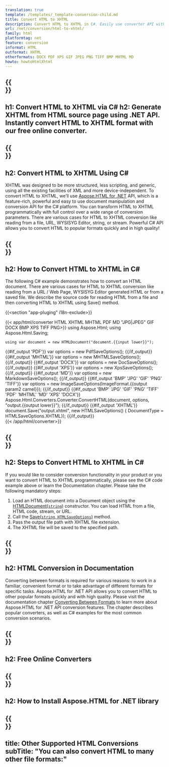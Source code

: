 ```yaml
---
translation: true
template: /templates/_template-conversion-child.md
title: Convert HTML to XHTML
description: Convert HTML to XHTML in C#. Easily use converter API within ASP.NET or any .NET application. Try online HTML to XHTML Converter for free!
url: /net/conversion/html-to-xhtml/
family: html
platformtag: net
feature: conversion
informat: HTML
outformat: XHTML
otherformats: DOCX PDF XPS GIF JPEG PNG TIFF BMP MHTML MD
howto: howtoHtmlXhtml
---
```


{{<section banner>}}
---
h1: Convert HTML to XHTML via C#
h2: Generate XHTML from HTML source page using .NET API. Instantly convert HTML to XHTML format with our free online converter.
---

{{<section overview>}}
---
h2: Convert HTML to XHTML Using C#
---

XHTML was designed to be more structured, less scripting, and generic, using all the existing facilities of XML and more device-independent. To convert HTML to XHTML, we’ll use [Aspose.HTML for .NET](https://products.aspose.com/html/{{lang.url-fragment}}net/) API, which is a feature-rich, powerful and easy to use document manipulation and conversion API for the C# platform. You can transform HTML to XHTML programmatically with full control over a wide range of conversion parameters. There are various cases for HTML to XHTML conversion like reading from a file, URL, WYSISYG Editor, string, or stream. Powerful C# API allows you to convert HTML to popular formats quickly and in high quality!

{{<section demos>}}
---
h2: How to Convert HTML to XHTML in C#
---

The following C# example demonstrates how to convert an HTML document. There are various cases for HTML to XHTML conversion like reading from a URL / Web Page, WYSISYG Editor generated HTML or from a saved file. We describe the source code for reading HTML from a file and then converting HTML to XHTML using Save() method.

{{<section "app-pluging" i18n-exclude>}}

{{< app/html/converter HTML XHTML MHTML PDF MD "JPG|JPEG" GIF DOCX BMP XPS TIFF PNG>}}
using Aspose.Html;
using Aspose.Html.Saving;

    using var document = new HTMLDocument("document.{{input lower}}");
{{#if_output 'PDF'}}
    var options = new PdfSaveOptions();
{{/if_output}}
{{#if_output 'MHTML'}}
    var options = new MHTMLSaveOptions();
{{/if_output}}
{{#if_output 'DOCX'}}
    var options = new DocSaveOptions();
{{/if_output}}
{{#if_output 'XPS'}}
    var options = new XpsSaveOptions();
{{/if_output}}
{{#if_output 'MD'}}
    var options = new MarkdownSaveOptions();
{{/if_output}}
{{#if_output 'BMP' 'JPG' 'GIF' 'PNG' 'TIFF'}}
    var options = new ImageSaveOptions(ImageFormat.{{output param2 camel}});
{{/if_output}}
{{#if_output 'BMP' 'JPG' 'GIF' 'PNG' 'TIFF' 'PDF' 'MHTML' 'MD' 'XPS' 'DOCX'}}
    Aspose.Html.Converters.Converter.ConvertHTML(document, options, "output.{{output lower}}"); 
{{/if_output}}
{{#if_output 'XHTML'}} 
    document.Save("output.xhtml", new HTMLSaveOptions() { DocumentType = HTMLSaveOptions.XHTML}); 
{{/if_output}}     
{{< /app/html/converter>}} 

{{<section steps>}}
---
h2: Steps to Convert HTML to XHTML in C#
---

If you would like to consider conversion functionality in your product or you want to convert HTML to XHTML programmatically, please see the C# code example above or learn the Documentation chapter. Please take the following mandatory steps:

1.  Load an HTML document into a Document object using the [HTMLDocument(`string`)](https://reference.aspose.com/html/net/aspose.html/htmldocument/htmldocument/) constructor. You can load HTML from a file, HTML code, stream, or URL.
1.  Call the [Save(`string`, `HTMLSaveOptions`)](https://reference.aspose.com/html/net/aspose.html/htmldocument/save/) method.
1.  Pass the output file path with XHTML file extension.
1.  The XHTML file will be saved to the specified path.

{{<section documentation>}}
---
h2: HTML Conversion in Documentation
---

Converting between formats is required for various reasons: to work in a familiar, convenient format or to take advantage of different formats for specific tasks. Aspose.HTML for .NET API allows you to convert HTML to other popular formats quickly and with high quality. Please visit the documentation chapter <a href="https://docs.aspose.com/html/net/converting-between-formats/" target="_blank">Converting Between Formats</a> to learn more about Aspose.HTML for .NET API conversion features. The chapter describes popular converters, as well as C# examples for the most common conversion scenarios.

{{<section online-converters>}}
---
h2: Free Online Converters
---

{{<section get-started>}}
---
h2: How to Install Aspose.HTML for .NET library
---

{{<section other-conversions>}}
---
title: Other Supported HTML Conversions
subTitle: "You can also convert HTML to many other file formats:"
---